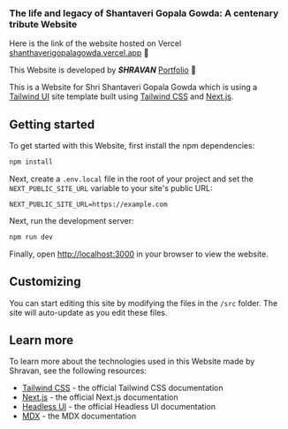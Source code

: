 ### The life and legacy of Shantaveri Gopala Gowda: A centenary tribute Website

Here is the link of the website hosted on Vercel [shanthaverigopalagowda.vercel.app](https://shanthaverigopalagowda.vercel.app/) 🚀

This Website is developed by **_SHRAVAN_** [Portfolio](https://myselfshravan.github.io/) 🚀

This is a Website for Shri Shantaveri Gopala Gowda which is using a [Tailwind UI](https://tailwindui.com) site template built using [Tailwind CSS](https://tailwindcss.com) and [Next.js](https://nextjs.org).

## Getting started

To get started with this Website, first install the npm dependencies:

```bash
npm install
```

Next, create a `.env.local` file in the root of your project and set the `NEXT_PUBLIC_SITE_URL` variable to your site's public URL:

```
NEXT_PUBLIC_SITE_URL=https://example.com
```

Next, run the development server:

```bash
npm run dev
```

Finally, open [http://localhost:3000](http://localhost:3000) in your browser to view the website.

## Customizing

You can start editing this site by modifying the files in the `/src` folder. The site will auto-update as you edit these files.

## Learn more

To learn more about the technologies used in this Website made by Shravan, see the following resources:

- [Tailwind CSS](https://tailwindcss.com/docs) - the official Tailwind CSS documentation
- [Next.js](https://nextjs.org/docs) - the official Next.js documentation
- [Headless UI](https://headlessui.dev) - the official Headless UI documentation
- [MDX](https://mdxjs.com) - the MDX documentation
